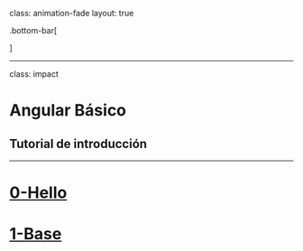 class: animation-fade
layout: true

.bottom-bar[

]

---

class: impact

# Angular Básico

## Tutorial de introducción

---

# [0-Hello](./0-hello.html)

# [1-Base](./1-base.html)
